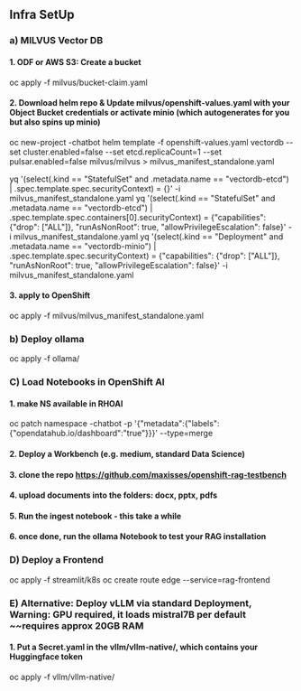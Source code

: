 ## Infra SetUp

### a) MILVUS Vector DB
#### 1. ODF or AWS S3: Create a bucket
oc apply -f milvus/bucket-claim.yaml

#### 2. Download helm repo & Update milvus/openshift-values.yaml with your Object Bucket credentials or activate minio (which autogenerates for you but also spins up minio)

oc new-project <yourname>-chatbot
helm template -f openshift-values.yaml vectordb --set cluster.enabled=false --set etcd.replicaCount=1 --set pulsar.enabled=false milvus/milvus > milvus_manifest_standalone.yaml

yq '(select(.kind == "StatefulSet" and .metadata.name == "vectordb-etcd") | .spec.template.spec.securityContext) = {}' -i milvus_manifest_standalone.yaml
yq '(select(.kind == "StatefulSet" and .metadata.name == "vectordb-etcd") | .spec.template.spec.containers[0].securityContext) = {"capabilities": {"drop": ["ALL"]}, "runAsNonRoot": true, "allowPrivilegeEscalation": false}' -i milvus_manifest_standalone.yaml
yq '(select(.kind == "Deployment" and .metadata.name == "vectordb-minio") | .spec.template.spec.securityContext) = {"capabilities": {"drop": ["ALL"]}, "runAsNonRoot": true, "allowPrivilegeEscalation": false}' -i milvus_manifest_standalone.yaml

#### 3. apply to OpenShift
oc apply -f milvus/milvus_manifest_standalone.yaml

### b) Deploy ollama
oc apply -f ollama/

### C) Load Notebooks in OpenShift AI
#### 1. make NS available in RHOAI
oc patch namespace <yourname>-chatbot -p '{"metadata":{"labels":{"opendatahub.io/dashboard":"true"}}}' --type=merge
#### 2. Deploy a Workbench (e.g. medium, standard Data Science)
#### 3. clone the repo https://github.com/maxisses/openshift-rag-testbench 
#### 4. upload documents into the folders: docx, pptx, pdfs
#### 5. Run the ingest notebook - this take a while
#### 6. once done, run the ollama Notebook to test your RAG installation

### D) Deploy a Frontend
oc apply -f streamlit/k8s
oc create route edge --service=rag-frontend

### E) Alternative: Deploy vLLM via standard Deployment, Warning: GPU required, it loads mistral7B per default ~~requires approx 20GB RAM 
#### 1. Put a Secret.yaml in the vllm/vllm-native/, which contains your Huggingface token
oc apply -f vllm/vllm-native/




